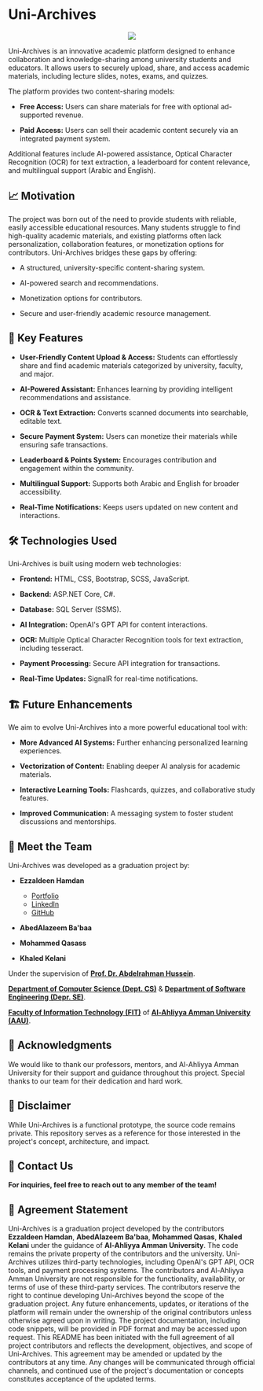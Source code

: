 # Uni-Archives

<p align="center">
  <img src="https://github.com/user-attachments/assets/d7bc199b-a462-4d45-b7a0-236470498330">
</p>

Uni-Archives is an innovative academic platform designed to enhance collaboration and knowledge-sharing among university students and educators. It allows users to securely upload, share, and access academic materials, including lecture slides, notes, exams, and quizzes.

The platform provides two content-sharing models:

- **Free Access:** Users can share materials for free with optional ad-supported revenue.

- **Paid Access:** Users can sell their academic content securely via an integrated payment system.

Additional features include AI-powered assistance, Optical Character Recognition (OCR) for text extraction, a leaderboard for content relevance, and multilingual support (Arabic and English).

## 📈 Motivation

The project was born out of the need to provide students with reliable, easily accessible educational resources. Many students struggle to find high-quality academic materials, and existing platforms often lack personalization, collaboration features, or monetization options for contributors. Uni-Archives bridges these gaps by offering:

- A structured, university-specific content-sharing system.

- AI-powered search and recommendations.

- Monetization options for contributors.

- Secure and user-friendly academic resource management.

## 🚀 Key Features

- **User-Friendly Content Upload & Access:** Students can effortlessly share and find academic materials categorized by university, faculty, and major.

- **AI-Powered Assistant:** Enhances learning by providing intelligent recommendations and assistance.

- **OCR & Text Extraction:** Converts scanned documents into searchable, editable text.

- **Secure Payment System:** Users can monetize their materials while ensuring safe transactions.

- **Leaderboard & Points System:** Encourages contribution and engagement within the community.

- **Multilingual Support:** Supports both Arabic and English for broader accessibility.

- **Real-Time Notifications:** Keeps users updated on new content and interactions.

## 🛠️ Technologies Used

Uni-Archives is built using modern web technologies:

- **Frontend:** HTML, CSS, Bootstrap, SCSS, JavaScript.

- **Backend:** ASP.NET Core, C#.

- **Database:** SQL Server (SSMS).

- **AI Integration:** OpenAI's GPT API for content interactions.

- **OCR:** Multiple Optical Character Recognition tools for text extraction, including tesseract.

- **Payment Processing:** Secure API integration for transactions.

- **Real-Time Updates:** SignalR for real-time notifications.

## 🏗️ Future Enhancements

We aim to evolve Uni-Archives into a more powerful educational tool with:

- **More Advanced AI Systems:** Further enhancing personalized learning experiences.

- **Vectorization of Content:** Enabling deeper AI analysis for academic materials.

- **Interactive Learning Tools:** Flashcards, quizzes, and collaborative study features.

- **Improved Communication:** A messaging system to foster student discussions and mentorships.

## 🌟 Meet the Team

Uni-Archives was developed as a graduation project by:

- **Ezzaldeen Hamdan**
  - [Portfolio](https://ezzohamdan.github.io/Project-9)  
  - [LinkedIn](https://www.linkedin.com/in/ezzhamdan)
  - [GitHub](https://github.com/ezzohamdan)

- **AbedAlazeem Ba'baa**

- **Mohammed Qasass**

- **Khaled Kelani**

Under the supervision of [**Prof. Dr. Abdelrahman Hussein**](https://scholar.google.ca/citations?user=SQeqHmUAAAAJ&hl=en).

[**Department of Computer Science (Dept. CS)**](https://www.ammanu.edu.jo/admission/undergraduate-programs/Computer-Science/) & [**Department of Software Engineering (Depr. SE)**](https://www.ammanu.edu.jo/admission/undergraduate-programs/Software-Engineering/).

[**Faculty of Information Technology (FIT)**](https://www.linkedin.com/company/aau-faculty-of-information-technology) of [**Al-Ahliyya Amman University (AAU)**](https://www.linkedin.com/school/al-ahliyya-amman-university).

## 🙏 Acknowledgments

We would like to thank our professors, mentors, and Al-Ahliyya Amman University for their support and guidance throughout this project. Special thanks to our team for their dedication and hard work.

## 📜 Disclaimer

While Uni-Archives is a functional prototype, the source code remains private. This repository serves as a reference for those interested in the project's concept, architecture, and impact.

## 📧 Contact Us

**For inquiries, feel free to reach out to any member of the team!**

## 📝 Agreement Statement

Uni-Archives is a graduation project developed by the contributors **Ezzaldeen Hamdan**, **AbedAlazeem Ba'baa**, **Mohammed Qasas**, **Khaled Kelani** under the guidance of **Al-Ahliyya Amman University**. The code remains the private property of the contributors and the university. Uni-Archives utilizes third-party technologies, including OpenAI's GPT API, OCR tools, and payment processing systems. The contributors and Al-Ahliyya Amman University are not responsible for the functionality, availability, or terms of use of these third-party services. The contributors reserve the right to continue developing Uni-Archives beyond the scope of the graduation project. Any future enhancements, updates, or iterations of the platform will remain under the ownership of the original contributors unless otherwise agreed upon in writing. The project documentation, including code snippets, will be provided in PDF format and may be accessed upon request. This README has been initiated with the full agreement of all project contributors and reflects the development, objectives, and scope of Uni-Archives. This agreement may be amended or updated by the contributors at any time. Any changes will be communicated through official channels, and continued use of the project's documentation or concepts constitutes acceptance of the updated terms.
